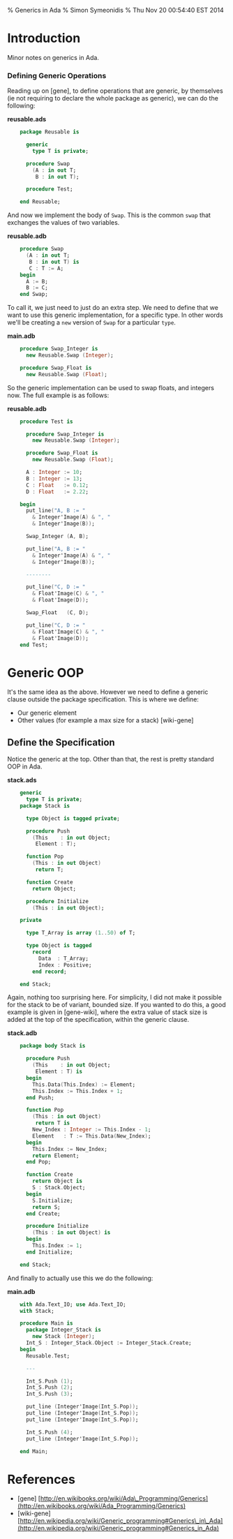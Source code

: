 % Generics in Ada
% Simon Symeonidis
% Thu Nov 20 00:54:40 EST 2014

# Introduction

Minor notes on generics in Ada.

### Defining Generic Operations

Reading up on [gene], to define operations that are generic, by themselves (ie
not requiring to declare the whole package as generic), we can do the following:

__reusable.ads__

~~~~ada
    package Reusable is

      generic
        type T is private;

      procedure Swap
        (A : in out T;
         B : in out T);

      procedure Test;

    end Reusable;
~~~~

And now we implement the body of `Swap`. This is the common `swap` that
exchanges the values of two variables.

__reusable.adb__

~~~~ada
    procedure Swap
      (A : in out T;
       B : in out T) is
       C : T := A;
    begin
      A := B;
      B := C;
    end Swap;
~~~~

To call it, we just need to just do an extra step. We need to define that we
want to use this generic implementation, for a specific type. In other words
we'll be creating a `new` version of `Swap` for a particular `type`.

__main.adb__

~~~~ada
    procedure Swap_Integer is
      new Reusable.Swap (Integer);

    procedure Swap_Float is
      new Reusable.Swap (Float);
~~~~

So the generic implementation can be used to swap floats, and integers now. The
full example is as follows:

__reusable.adb__

~~~~ada
    procedure Test is

      procedure Swap_Integer is
        new Reusable.Swap (Integer);

      procedure Swap_Float is
        new Reusable.Swap (Float);

      A : Integer := 10;
      B : Integer := 13;
      C : Float   := 0.12;
      D : Float   := 2.22;

    begin
      put_line("A, B := "
        & Integer'Image(A) & ", "
        & Integer'Image(B));

      Swap_Integer (A, B);

      put_line("A, B := "
        & Integer'Image(A) & ", "
        & Integer'Image(B));

      --------

      put_line("C, D := "
        & Float'Image(C) & ", "
        & Float'Image(D));

      Swap_Float   (C, D);

      put_line("C, D := "
        & Float'Image(C) & ", "
        & Float'Image(D));
    end Test;
~~~~

# Generic OOP

It's the same idea as the above. However we need to define a generic clause
outside the package specification. This is where we define:

- Our generic element
- Other values (for example a max size for a stack) [wiki-gene]

## Define the Specification

Notice the generic at the top. Other than that, the rest is pretty standard OOP
in Ada.

__stack.ads__

~~~~ada
    generic
      type T is private;
    package Stack is

      type Object is tagged private;

      procedure Push
        (This    : in out Object;
         Element : T);

      function Pop
        (This : in out Object)
         return T;

      function Create
        return Object;

      procedure Initialize
        (This : in out Object);

    private

      type T_Array is array (1..50) of T;

      type Object is tagged
        record
          Data  : T_Array;
          Index : Positive;
        end record;

    end Stack;
~~~~

Again, nothing too surprising here. For simplicity, I did not make it possible
for the stack to be of variant, bounded size. If you wanted to do this, a good
example is given in [gene-wiki], where the extra value of stack size is added at
the top of the specification, within the generic clause.

__stack.adb__

~~~~ada
    package body Stack is

      procedure Push
        (This    : in out Object;
         Element : T) is
      begin
        This.Data(This.Index) := Element;
        This.Index := This.Index + 1;
      end Push;

      function Pop
        (This : in out Object)
         return T is
        New_Index : Integer := This.Index - 1;
        Element   : T := This.Data(New_Index);
      begin
        This.Index := New_Index;
        return Element;
      end Pop;

      function Create
        return Object is
        S : Stack.Object;
      begin
        S.Initialize;
        return S;
      end Create;

      procedure Initialize
        (This : in out Object) is
      begin
        This.Index := 1;
      end Initialize;

    end Stack;
~~~~

And finally to actually use this we do the following:

__main.adb__

~~~~ada
    with Ada.Text_IO; use Ada.Text_IO;
    with Stack;

    procedure Main is
      package Integer_Stack is
        new Stack (Integer);
      Int_S : Integer_Stack.Object := Integer_Stack.Create;
    begin
      Reusable.Test;

      ---

      Int_S.Push (1);
      Int_S.Push (2);
      Int_S.Push (3);

      put_line (Integer'Image(Int_S.Pop));
      put_line (Integer'Image(Int_S.Pop));
      put_line (Integer'Image(Int_S.Pop));

      Int_S.Push (4);
      put_line (Integer'Image(Int_S.Pop));

    end Main;
~~~~

# References

- \[gene\] [http://en.wikibooks.org/wiki/Ada\_Programming/Generics](http://en.wikibooks.org/wiki/Ada_Programming/Generics)
- \[wiki-gene\] [http://en.wikipedia.org/wiki/Generic_programming#Generics\_in\_Ada](http://en.wikipedia.org/wiki/Generic_programming#Generics_in_Ada)
